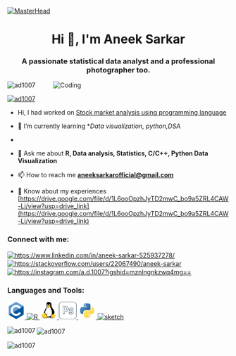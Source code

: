 [![MasterHead](https://i.pinimg.com/originals/18/a4/94/18a4949fc9c8067172d3b96e302e7097.gif)](https://rishavchanda.io)
<h1 align="center">Hi 👋, I'm Aneek Sarkar</h1>
<h3 align="center">A passionate statistical data analyst and a professional photographer too.</h3>
<img align="right" alt="Coding" width="400" src="https://media.tenor.com/lvLaG5hPCncAAAAd/data-analysis.gi">

<p align="left"> <img src="https://komarev.com/ghpvc/?username=ad1007&label=Profile%20views&color=0e75b6&style=flat" alt="ad1007" /> </p>

<p align="left"> <a href="https://github.com/ryo-ma/github-profile-trophy"><img src="https://github-profile-trophy.vercel.app/?username=ad1007" alt="ad1007" /></a> </p>

- Hi, I had worked on [Stock market analysis using programming language](https://drive.google.com/file/d/1R_4l-QgB9p0PfskGo3HLoPhSUjZLrl_Q/view?usp=drive_link)

- 🌱 I’m currently learning **Data visualization, python,DSA*
- 
- 💬 Ask me about **R, Data analysis, Statistics, C/C++, Python Data Visualization**

- 📫 How to reach me **aneeksarkarofficial@gmail.com**

- 📄 Know about my experiences [https://drive.google.com/file/d/1L6ooOpzhJyTD2mwC_bo9a5ZRL4CAW-Li/view?usp=drive_link](https://drive.google.com/file/d/1L6ooOpzhJyTD2mwC_bo9a5ZRL4CAW-Li/view?usp=drive_link)

<h3 align="left">Connect with me:</h3>
<p align="left">
<a href="https://linkedin.com/in/https://www.linkedin.com/in/aneek-sarkar-525937278/" target="blank"><img align="center" src="https://raw.githubusercontent.com/rahuldkjain/github-profile-readme-generator/master/src/images/icons/Social/linked-in-alt.svg" alt="https://www.linkedin.com/in/aneek-sarkar-525937278/" height="30" width="40" /></a>
<a href="https://stackoverflow.com/users/https://stackoverflow.com/users/22067490/aneek-sarkar" target="blank"><img align="center" src="https://raw.githubusercontent.com/rahuldkjain/github-profile-readme-generator/master/src/images/icons/Social/stack-overflow.svg" alt="https://stackoverflow.com/users/22067490/aneek-sarkar" height="30" width="40" /></a>
<a href="https://instagram.com/https://instagram.com/a.d.1007?igshid=mznlngnkzwq4mg==" target="blank"><img align="center" src="https://raw.githubusercontent.com/rahuldkjain/github-profile-readme-generator/master/src/images/icons/Social/instagram.svg" alt="https://instagram.com/a.d.1007?igshid=mznlngnkzwq4mg==" height="30" width="40" /></a>
</p>

<h3 align="left">Languages and Tools:</h3>
<p align="left"> <a href="https://www.cprogramming.com/" target="_blank" rel="noreferrer"> <img src="https://raw.githubusercontent.com/devicons/devicon/master/icons/c/c-original.svg" alt="c" width="40" height="40"/> </a> <a href="https://www.r-project.org/" target="_blank" rel="noreferrer"> <img src="file:///C:/Users/aneek/Downloads/R_(programming_language)-Logo.wine.svg" alt="R" width="40" height="40"/> </a> <a href="https://www.linux.org/" target="_blank" rel="noreferrer"> <img src="https://raw.githubusercontent.com/devicons/devicon/master/icons/linux/linux-original.svg" alt="linux" width="40" height="40"/> </a> <a href="https://www.photoshop.com/en" target="_blank" rel="noreferrer"> <img src="https://raw.githubusercontent.com/devicons/devicon/master/icons/photoshop/photoshop-line.svg" alt="photoshop" width="40" height="40"/> </a> <a href="https://www.python.org" target="_blank" rel="noreferrer"> <img src="https://raw.githubusercontent.com/devicons/devicon/master/icons/python/python-original.svg" alt="python" width="40" height="40"/> </a> <a href="https://www.sketch.com/" target="_blank" rel="noreferrer"> <img src="https://www.vectorlogo.zone/logos/sketchapp/sketchapp-icon.svg" alt="sketch" width="40" height="40"/> </a> </p>

<p><img align="left" src="https://github-readme-stats.vercel.app/api/top-langs?username=ad1007&show_icons=true&locale=en&layout=compact" alt="ad1007" /></p>

<p>&nbsp;<img align="center" src="https://github-readme-stats.vercel.app/api?username=ad1007&show_icons=true&locale=en" alt="ad1007" /></p>

<p><img align="center" src="https://github-readme-streak-stats.herokuapp.com/?user=ad1007&" alt="ad1007" /></p>
